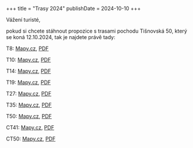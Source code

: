 +++
title = "Trasy 2024"
publishDate = 2024-10-10
+++

Vážení turisté,

pokud si chcete stáhnout propozice s trasami pochodu Tišnovská 50, který se koná 12.10.2024, tak je najdete právě tady:

T8: [Mapy.cz](https://mapy.cz/s/fodubeloha), [PDF](padesatka/2024/T8.pdf)

T10: [Mapy.cz](https://mapy.cz/s/pulolaseke), [PDF](padesatka/2024/T10.pdf)

T14: [Mapy.cz](https://mapy.cz/s/nasetogudu), [PDF](padesatka/2024/T14.pdf)

T19: [Mapy.cz](https://mapy.cz/s/nujatakeja), [PDF](padesatka/2024/T19.pdf)

T27: [Mapy.cz](https://mapy.cz/s/benedarado), [PDF](padesatka/2024/T27.pdf)

T35: [Mapy.cz](https://mapy.cz/s/demagukubo), [PDF](padesatka/2024/T35.pdf)

T50: [Mapy.cz](https://mapy.cz/s/feragesugu), [PDF](padesatka/2024/T50.pdf)

CT41: [Mapy.cz](https://mapy.cz/s/donuvevopu), [PDF](padesatka/2024/CT41.pdf)

CT50: [Mapy.cz](https://mapy.cz/s/nahudadejo), [PDF](padesatka/2024/CT50.pdf)

